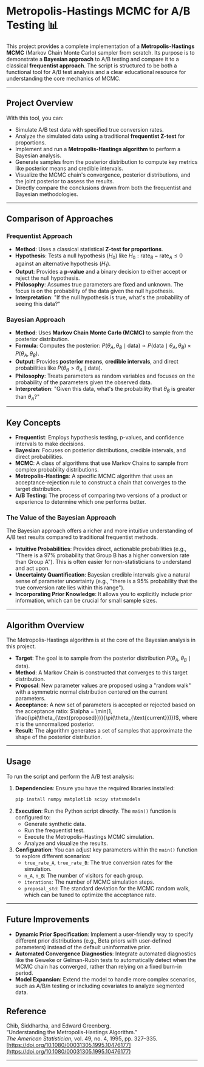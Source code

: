 # Metropolis-Hastings MCMC for A/B Testing 📊

This project provides a complete implementation of a **Metropolis-Hastings MCMC** (Markov Chain Monte Carlo) sampler from scratch. Its purpose is to demonstrate a **Bayesian approach** to A/B testing and compare it to a classical **frequentist approach**. The script is structured to be both a functional tool for A/B test analysis and a clear educational resource for understanding the core mechanics of MCMC.

***

## Project Overview

With this tool, you can:
* Simulate A/B test data with specified true conversion rates.
* Analyze the simulated data using a traditional **frequentist Z-test** for proportions.
* Implement and run a **Metropolis-Hastings algorithm** to perform a Bayesian analysis.
* Generate samples from the posterior distribution to compute key metrics like posterior means and credible intervals.
* Visualize the MCMC chain's convergence, posterior distributions, and the joint posterior to assess the results.
* Directly compare the conclusions drawn from both the frequentist and Bayesian methodologies.

***

## Comparison of Approaches

### Frequentist Approach
* **Method**: Uses a classical statistical **Z-test for proportions**.
* **Hypothesis**: Tests a null hypothesis ($H_0$) like $H_0: \text{rate}_B - \text{rate}_A \leq 0$ against an alternative hypothesis ($H_1$).
* **Output**: Provides a **p-value** and a binary decision to either accept or reject the null hypothesis.
* **Philosophy**: Assumes true parameters are fixed and unknown. The focus is on the probability of the data given the null hypothesis.
* **Interpretation**: "If the null hypothesis is true, what's the probability of seeing this data?"

### Bayesian Approach
* **Method**: Uses **Markov Chain Monte Carlo (MCMC)** to sample from the posterior distribution.
* **Formula**: Computes the posterior: $P(\theta_A, \theta_B \mid \text{data}) \propto P(\text{data} \mid \theta_A, \theta_B) \times P(\theta_A, \theta_B)$.
* **Output**: Provides **posterior means**, **credible intervals**, and direct probabilities like $P(\theta_B > \theta_A \mid \text{data})$.
* **Philosophy**: Treats parameters as random variables and focuses on the probability of the parameters given the observed data.
* **Interpretation**: "Given this data, what's the probability that $\theta_B$ is greater than $\theta_A$?"

***

## Key Concepts

* **Frequentist**: Employs hypothesis testing, p-values, and confidence intervals to make decisions.
* **Bayesian**: Focuses on posterior distributions, credible intervals, and direct probabilities.
* **MCMC**: A class of algorithms that use Markov Chains to sample from complex probability distributions.
* **Metropolis-Hastings**: A specific MCMC algorithm that uses an acceptance-rejection rule to construct a chain that converges to the target distribution.
* **A/B Testing**: The process of comparing two versions of a product or experience to determine which one performs better.

### The Value of the Bayesian Approach
The Bayesian approach offers a richer and more intuitive understanding of A/B test results compared to traditional frequentist methods.

* **Intuitive Probabilities**: Provides direct, actionable probabilities (e.g., "There is a 97% probability that Group B has a higher conversion rate than Group A"). This is often easier for non-statisticians to understand and act upon.
* **Uncertainty Quantification**: Bayesian credible intervals give a natural sense of parameter uncertainty (e.g., "there is a 95% probability that the true conversion rate lies within this range").
* **Incorporating Prior Knowledge**: It allows you to explicitly include prior information, which can be crucial for small sample sizes.

***

## Algorithm Overview

The Metropolis-Hastings algorithm is at the core of the Bayesian analysis in this project.

* **Target**: The goal is to sample from the posterior distribution $P(\theta_A, \theta_B \mid \text{data})$.
* **Method**: A Markov Chain is constructed that converges to this target distribution.
* **Proposal**: New parameter values are proposed using a "random walk" with a symmetric normal distribution centered on the current parameters.
* **Acceptance**: A new set of parameters is accepted or rejected based on the acceptance ratio: $\alpha = \min(1, \frac{\pi(\theta_{\text{proposed}})}{\pi(\theta_{\text{current}})})$, where $\pi$ is the unnormalized posterior.
* **Result**: The algorithm generates a set of samples that approximate the shape of the posterior distribution.

***

## Usage

To run the script and perform the A/B test analysis:

1.  **Dependencies**: Ensure you have the required libraries installed:
    ```bash
    pip install numpy matplotlib scipy statsmodels
    ```
2.  **Execution**: Run the Python script directly. The `main()` function is configured to:
    * Generate synthetic data.
    * Run the frequentist test.
    * Execute the Metropolis-Hastings MCMC simulation.
    * Analyze and visualize the results.
3.  **Configuration**: You can adjust key parameters within the `main()` function to explore different scenarios:
    * `true_rate_A`, `true_rate_B`: The true conversion rates for the simulation.
    * `n_A`, `n_B`: The number of visitors for each group.
    * `iterations`: The number of MCMC simulation steps.
    * `proposal_std`: The standard deviation for the MCMC random walk, which can be tuned to optimize the acceptance rate.

***

## Future Improvements

* **Dynamic Prior Specification**: Implement a user-friendly way to specify different prior distributions (e.g., Beta priors with user-defined parameters) instead of the default uninformative prior.
* **Automated Convergence Diagnostics**: Integrate automated diagnostics like the Geweke or Gelman-Rubin tests to automatically detect when the MCMC chain has converged, rather than relying on a fixed burn-in period.
* **Model Expansion**: Extend the model to handle more complex scenarios, such as A/B/n testing or including covariates to analyze segmented data.

## Reference

Chib, Siddhartha, and Edward Greenberg.  
“Understanding the Metropolis-Hastings Algorithm.”  
_The American Statistician_, vol. 49, no. 4, 1995, pp. 327–335.  
[https://doi.org/10.1080/00031305.1995.10476177](https://doi.org/10.1080/00031305.1995.10476177)

---
